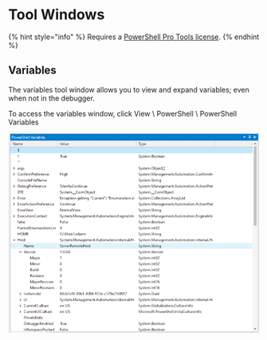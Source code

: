 # Tool Windows

{% hint style="info" %}
Requires a [PowerShell Pro Tools license](https://ironmansoftware.com/pricing/powershell-pro-tools).
{% endhint %}

## Variables&#x20;

The variables tool window allows you to view and expand variables; even when not in the debugger.

To access the variables window, click View \ PowerShell \ PowerShell Variables

![Variables Tool Window](<../../.gitbook/assets/image (69).png>)

